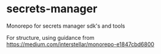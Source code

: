 # secrets-manager

Monorepo for secrets manager sdk's and tools

For structure, using guidance from https://medium.com/interstellar/monorepo-e1847cbd6800
